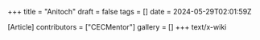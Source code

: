 +++
title = "Anitoch"
draft = false
tags = []
date = 2024-05-29T02:01:59Z

[Article]
contributors = ["CECMentor"]
gallery = []
+++
text/x-wiki